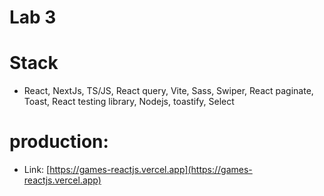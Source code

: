 # Lab 3

# Stack
- React, NextJs, TS/JS, React query, Vite, Sass, Swiper, React paginate, Toast, React testing library, Nodejs, toastify, Select


# production:
- Link: [https://games-reactjs.vercel.app](https://games-reactjs.vercel.app)